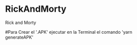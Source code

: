 # RickAndMorty
Rick and Morty

#Para Crear el '.APK' ejecutar en la Terminal el comando 'yarn generateAPK'

